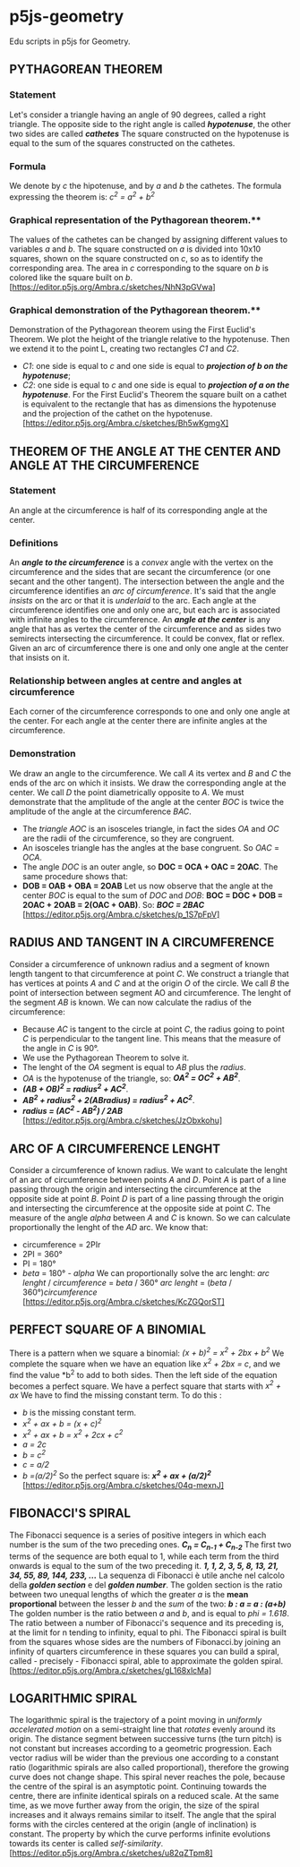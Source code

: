 # p5js-geometry
Edu scripts in p5js for Geometry.


## PYTHAGOREAN THEOREM
### Statement
Let's consider a triangle having an angle of 90 degrees, called a right triangle.
The opposite side to the right angle is called ***hypotenuse***, the other two sides are called ***cathetes***
The square constructed on the hypotenuse is equal to the sum of the squares constructed on the cathetes.

### Formula
We denote by *c* the hipotenuse, and by *a* and *b* the cathetes.
The formula expressing the theorem is: *c<sup>2</sup> = a<sup>2</sup> + b<sup>2</sup>*

### Graphical representation of the Pythagorean theorem.** 
The values of the cathetes can be changed by assigning different values to variables *a* and *b*.
The square constructed on *a* is divided into 10x10 squares, shown on the square constructed on *c*, so as to identify the corresponding area.
The area in *c* corresponding to the square on *b* is colored like the square built on *b*.
[https://editor.p5js.org/Ambra.c/sketches/NhN3pGVwa]

### Graphical demonstration of the Pythagorean theorem.**
Demonstration of the Pythagorean theorem using the First Euclid's Theorem.
We plot the height of the triangle relative to the hypotenuse. Then we extend it to the point L, creating two rectangles *C1* and *C2*.
- *C1*: one side is equal to *c* and one side is equal to ***projection of b on the hypotenuse***;
- *C2*: one side is equal to *c* and one side is equal to ***projection of a on the hypotenuse***.
For the First Euclid's Theorem the square built on a cathet is equivalent to the rectangle that has as dimensions the hypotenuse and the projection of the cathet on the hypotenuse. 
[https://editor.p5js.org/Ambra.c/sketches/Bh5wKgmgX]



## THEOREM OF THE ANGLE AT THE CENTER AND ANGLE AT THE CIRCUMFERENCE
### Statement
An angle at the circumference is half of its corresponding angle at the center.

### Definitions
An ***angle to the circumference*** is a *convex* angle with the vertex on the circumference and the sides that are secant the circumference (or one secant and the other tangent).
The intersection between the angle and the circumference identifies an *arc of circumference*. It's said that the angle *insists* on the arc or that it is *underlaid* to the arc.
Each angle at the circumference identifies one and only one arc, but each arc is associated with infinite angles to the circumference.
An ***angle at the center*** is any angle that has as vertex the center of the circumference and as sides two semirects intersecting the circumference. It could be convex, flat or reflex.
Given an arc of circumference there is one and only one angle at the center that insists on it.

### Relationship between angles at centre and angles at circumference
Each corner of the circumference corresponds to one and only one angle at the center.
For each angle at the center there are infinite angles at the circumference.

### Demonstration
We draw an angle to the circumference. We call *A* its vertex and *B* and *C* the ends of the arc on which it insists.
We draw the corresponding angle at the center.
We call *D* the point diametrically opposite to *A*.
We must demonstrate that the amplitude of the angle at the center *BOC* is twice the amplitude of the angle at the circumference *BAC*.
- The *triangle AOC* is an isosceles triangle, in fact the sides *OA* and *OC* are the radii of the circumference, so they are congruent.
- An isosceles triangle has the angles at the base congruent. So *OAC* = *OCA*.
- The angle *DOC* is an outer angle, so **DOC = OCA + OAC = 2OAC**.
The same procedure shows that:
- **DOB =  OAB + OBA = 2OAB**
Let us now observe that the angle at the center *BOC* is equal to the sum of *DOC* and *DOB*: **BOC = DOC + DOB = 2OAC + 2OAB = 2(OAC + OAB)**.
So:
                ***BOC = 2BAC***
[https://editor.p5js.org/Ambra.c/sketches/p_1S7pFpV]



## RADIUS AND TANGENT IN A CIRCUMFERENCE
Consider a circumference of unknown radius and a segment of known length tangent to that circumference at point *C*.
We construct a triangle that has vertices at points *A* and *C* and at the origin *O* of the circle.
We call *B* the point of intersection between segment AO and circumference. The lenght of the segment *AB* is known.
We can now calculate the radius of the circumference:
- Because *AC* is tangent to the circle at point ‍*C*, the radius going to point *C* is perpendicular to the tangent line. This means that the measure of ‍the angle in *C* is 90°.
- We use the Pythagorean Theorem to solve it.
- The lenght of the *OA* segment is equal to *AB* plus the *radius*. 
- *OA* is the hypotenuse of the triangle, so: ***OA<sup>2</sup> = OC<sup>2</sup> + AB<sup>2</sup>***.
- ***(AB + OB)<sup>2</sup> = radius<sup>2</sup> + AC<sup>2</sup>***.
- ***AB<sup>2</sup> + radius<sup>2</sup> + 2(ABradius) = radius<sup>2</sup> + AC<sup>2</sup>***.
- ***radius = (AC<sup>2</sup> - AB<sup>2</sup>) / 2AB***
[https://editor.p5js.org/Ambra.c/sketches/JzObxkohu]



## ARC OF A CIRCUMFERENCE LENGHT
Consider a circumference of known radius.
We want to calculate the lenght of an arc of circumference between points *A* and *D*.
Point *A* is part of a line passing through the origin and intersecting the circumference at the opposite side at point *B*.
Point *D* is part of a line passing through the origin and intersecting the circumference at the opposite side at point *C*.
The measure of the angle *alpha* between *A* and *C* is known.
So we can calculate proportionally the lenght of the *AD* arc.
We know that:
- circumference = 2PIr
- 2PI = 360°
- PI = 180°
- *beta* = 180° - *alpha*
We can proportionally solve the arc lenght:
        *arc lenght* / *circumference* = *beta* / 360°
        *arc lenght* = (*beta* / 360°)*circumference*
[https://editor.p5js.org/Ambra.c/sketches/KcZGQorST]



## PERFECT SQUARE OF A BINOMIAL
There is a pattern when we square a binomial:
        *(x + b)<sup>2</sup> = x<sup>2</sup> + 2bx + b<sup>2</sup>*
We complete the square when we have an equation like *x<sup>2</sup> + 2bx = c*, and we find the value *b<sup>2</sup> to add to both sides. Then the left side of the equation becomes a perfect square.
We have a perfect square that starts with *x<sup>2</sup> + ax*
We have to find the missing constant term.
To do this :
- *b* is the missing constant term.
- *x<sup>2</sup> + ax + b = (x + c)<sup>2</sup>*
- *x<sup>2</sup> + ax + b = x<sup>2</sup> + 2cx + c<sup>2</sup>*
- *a = 2c*
- *b = c<sup>2</sup>*
- *c = a/2*
- *b =(a/2)<sup>2</sup>*
So the perfect square is:
        ***x<sup>2</sup> + ax + (a/2)<sup>2</sup>***
[https://editor.p5js.org/Ambra.c/sketches/04q-mexnJ]



## FIBONACCI'S SPIRAL
The Fibonacci sequence is a series of positive integers in which each number is the sum of the two preceding ones.
        ***C<sub>n</sub> = C<sub>n-1</sub> + C<sub>n-2</sub>***
The first two terms of the sequence are both equal to 1, while each term from the third onwards is equal to the sum of the two preceding it.
        ***1, 1, 2, 3, 5, 8, 13, 21, 34, 55, 89, 144, 233, ...***
La sequenza di Fibonacci è utile anche nel calcolo della ***golden section*** e del ***golden number***.
The golden section is the ratio between two unequal lengths of which the greater *a* is the **mean proportional** between the lesser *b* and the *sum* of the two:
        ***b : a = a : (a+b)***
The golden number is the ratio between *a* and *b*, and is equal to *phi = 1.618*.
The ratio between a number of Fibonacci's sequence and its preceding is, at the limit for n tending to infinity, equal to phi.
The Fibonacci spiral is built from the squares whose sides are the numbers of Fibonacci.by joining an infinity of quarters circumference in these squares you can build a spiral, called - precisely - Fibonacci spiral, able to approximate the golden spiral.
[https://editor.p5js.org/Ambra.c/sketches/gL168xlcMa]



## LOGARITHMIC SPIRAL
The logarithmic spiral is the trajectory of a point moving in *uniformly accelerated motion* on a semi-straight line that *rotates* evenly around its origin. The distance segment between successive turns (the turn pitch) is not constant but increases according to a geometric progression.
Each vector radius will be wider than the previous one according to a constant ratio (logarithmic spirals are also called proportional), therefore the growing curve does not change shape.
This spiral never reaches the pole, because the centre of the spiral is an asymptotic point.
Continuing towards the centre, there are infinite identical spirals on a reduced scale. At the same time, as we move further away from the origin, the size of the spiral increases and it always remains similar to itself.
The angle that the spiral forms with the circles centered at the origin (angle of inclination) is constant.
The property by which the curve performs infinite evolutions towards its center is called *self-similarity*.
[https://editor.p5js.org/Ambra.c/sketches/u82qZTpm8]